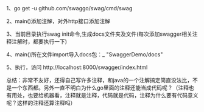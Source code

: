 
1、go get -u github.com/swaggo/swag/cmd/swag

2、main()添加注解，对外http接口添加注解

3、当前目录执行swag init命令,生成docs文件夹及文件(每次添加swagger相关注释注解时，都要执行一下)

4、main()所在文件import导入docs包：_ "SwaggerDemo/docs"

5、执行，访问 http://localhost:8000/swagger/index.html


总结：非常不友好，还得自己写许多注释，和java的一个注解搞定简直没法比，不是一个东西都。另外一直不明白为什么go里面的注释还能当成代码呢？（注释也有用处，也要给机器看，注释就是注释，代码就是代码，注释为什么要有代码意义呢？这样的注释还算注释吗）